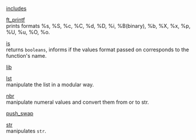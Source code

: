 [includes](https://github.com/spajeo/push_swap/tree/master/libft/includes)  	

[ft_printf](https://github.com/spajeo/push_swap/tree/master/libft/ft_printf)  
	prints formats %s, %S, %c, %C, %d, %D, %i, %B(binary), %b, %X, %x, %p, %U, %u, %O, %o.
	
[is](https://github.com/spajeo/push_swap/tree/master/libft/is)      	
  returns `booleans`, informs if the values format passed on corresponds to the function's name.

[lib](https://github.com/spajeo/push_swap/tree/master/libft/lib)     
  	

[lst](https://github.com/spajeo/push_swap/tree/master/libft/lst)         	
  manipulate the list in a modular way.

[nbr](https://github.com/spajeo/push_swap/tree/master/libft/nbr)       	   
  manipulate numeral values and convert them from or to str.

[push_swap](https://github.com/spajeo/push_swap/tree/master/libft/push_swap)      	

[str](https://github.com/spajeo/push_swap/tree/master/libft/str)  	       
	manipulates `str`.

